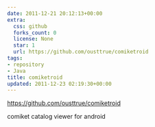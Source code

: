 ```yaml
---
date: 2011-12-21 20:12:13+00:00
extra:
  css: github
  forks_count: 0
  license: None
  star: 1
  url: https://github.com/ousttrue/comiketroid
tags:
- repository
- Java
title: comiketroid
updated: 2011-12-23 02:19:30+00:00
---
```


<https://github.com/ousttrue/comiketroid>

comiket catalog viewer for android
